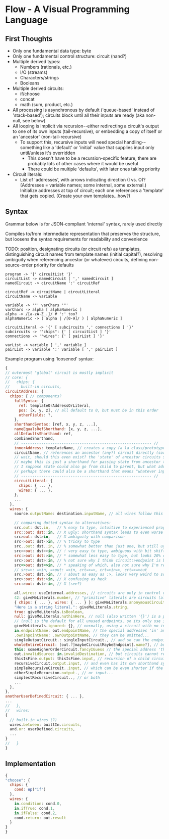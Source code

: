 # Flow - A Visual Programming Language

## First Thoughts

- Only one fundamental data type: byte
- Only one fundamental control structure: circuit (nand?)
- Multiple derived types:
  - Numbers (rationals, etc.)
  - I/O (streams)
  - Characters/strings
  - Booleans
- Multiple derived circuits:
  - if/choose
  - concat
  - math (sum, product, etc.)
- All processing is asynchronous by default ('queue-based' instead of 'stack-based'); circuits block until all their inputs are ready (aka non-null, see below)
- All looping is implicit via recursion--either redirecting a circuit's output to one of its own inputs (tail-recursive), or embedding a copy of itself or an 'ancestor' (non-tail-recursive)
  - To support this, recursive inputs will need special handling--something like a 'default' or 'initial' value that supplies input only until/unless it's overridden
    - This doesn't have to be a recursion-specific feature, there are probably lots of other cases where it would be useful
    - There could be multiple 'defaults', with later ones taking priority
- Circuit literals:
  - List of 'addresses', with arrows indicating direction (I vs. O)? (Addresses = variable names; some internal, some external.) Initialize addresses at top of circuit; each one references a 'template' that gets copied. (Create your own templates...how?)

## Syntax

Grammar below is for JSON-compliant 'internal' syntax, rarely used directly

Compiles to/from intermediate representation that preserves the structure,
but loosens the syntax requirements for readability and convenience

TODO: position, designating circuits (or circuit refs) as templates, distinguishing circuit names from template names (initial capital?), resolving ambiguity when referencing ancestor (or whatever) circuits, defining non-source-order priority for defaults

```text
program -> '{' circuitList '}'
circuitList -> namedCircuit [ ',' namedCircuit ]
namedCircuit -> circuitName ':' circuitRef

circuitRef -> circuitName | circuitLiteral
circuitName -> variable

variable -> '"' varChars '"'
varChars -> alpha [ alphaNumeric ]
alpha -> /[a-zA-Z_.]/ # ':' too?
alphaNumeric -> ( alpha | /[0-9]/ ) [ alphaNumeric ]

circuitLiteral -> '{' [ subcircuits ',' connections ] '}'
subcircuits -> '"chips": {' [ circuitList ] '}'
connections -> '"wires": {' [ pairList ] '}'

varList -> variable [ ',' variable ]
pairList -> variable ':' variable [ ',' pairList ]
```

Example program using 'loosened' syntax:

```javascript
{
// outermost "global" circuit is mostly implicit
// core: {
//   chips: {
//     built-in circuits,
circuitAddress: {
  chips: { // components?
    fullSyntax: {
      ref: templateOrAddressOrLiteral,
      pos: [x, y, z], // all default to 0, but must be in this order
      otherFields: ?,
    },
    shorthandSyntax: [ref, x, y, z, ...],
    nameEqualsRefShorthand: [x, y, z, ...],
    allDefaultsShorthand: ref,
    combinedShorthand,
    // ---------------------------------------------------------- //
    innerAddress: templateName, // creates a copy (a la class/prototype)
    circuitName, // references an ancestor (any?) circuit directly (sort of like an import; implies possible recursion)
    // wait, should this even exist? the 'state' of ancestor circuits should be unmodifiable, since they've already run (and if you need that state, you should simply pass it to the child circuit as input), and if you do change the state, it's now a copy and not a 'direct' reference
    // maybe this is just a shorthand for passing state from ancestor to child, without having to create a bunch of intermediary endpoints?
    // I suppose state could also go from child to parent, but what advantage would that have over a template?
    // perhaps there could also be a shorthand that means "whatever input such-and-such circuit got the last time it ran, give so-and-so circuit that same input as defaults"?
    // ---------------------------------------------------------- //
    circuitLiteral: {
      chips: { ... },
      wires: { ... },
    },
    ...
  },
  wires: {
    source.outputName: destination.inputName, // all wires follow this general form

    // comparing dotted syntax to alternatives:
    src.out: dst.in,   // % easy to type, intuitive to experienced programmers, but the shorthands are difficult to read at a glance; might be better for disambiguating ancrefs
    src::out: dst::in, // X ugly; shorthand syntax leads to even worse ugliness (`src::: ::in`, `::out: ::in`, `crt::::`, etc.)
    src>out: dst>in,   // X ambiguity with comparison
    src->out: dst->in, // % tricky to type
    src..out: dst..in, // % somewhat better than just one, but still ugly
    src>>out: dst>>in, // ! very easy to type, ambiguous with bit shift operator (but that will be moot if there are none), recursive shorthand looks a bit ugly (crt>>>>in, crt>>out>>, crt>>>>)
    src:>out: dst:>in, // * somewhat less easy to type, but looks 20% cooler, esp. for recursive shorthand (crt:>:>in, crt:>out:>, crt:>:>) (src:>:>: :>in)
    src>:out: dst>:in, // % not sure why I think circuit:>endpoint is better than circuit>:endpoint, but I do (maybe 'cause it looks more like an arrow?)
    src=>out: dst=>in, // * speaking of which, also not sure why I'm resisting the obvious. Just to be different? Tricky to type, but not for *me*, and it clearly hasn't hurt other languages.
    // src=>: =>in, =>out: =>in, crt=>=>, crt=>in=>, crt=>=>out
    src.>out: dst.>in, // ! about as easy as :>, looks very weird to someone used to traditional operators, possible ambiguity with comparison
    src>:out: dst:>in, // X confusing as heck
    src:>out: dst>:in, // X (see?)

    all.wires: useInternal.addresses, // circuits are only in control of wires inside themselves, not to other circuits
    42: giveMeLiterals.number, // "primitive" literals are circuits (all singletons, at least in theory) that output themselves and have no inupts...
    { chips: { ... }, wires: { ... } }: giveMeLiterals.anonymousCircuit // although non-primitives can also output themselves!
    "Here is a string literal.": giveMeLiterals.string,
    true: giveMeLiterals.isBoolean,
    null: giveMeLiterals.nuthinHere, // null (also written '{}') is a primitive representing the empty circuit: it has no endpoints, so its only output is itself
    // (null is the default for all unused endpoints, so its only use in wires is for explicitly overriding another source/destination)
    giveMeLiterals.ignored: {}, // normally, using a circuit with no in-points as a destination is an error, but null is an exception (it ignores all input)
    in.endpointName: out.endpointName, // the special addresses 'in' and 'out' define (and reference) the circuit's own endpoints
    .ownInpointName: .ownOutpointName, // they can be omitted...
    singleOutputCircuit.: singleInputCircuit., // and so can the endpoints of circuits with only one input/output...
    wholeEntireCircuit: [out.?]maybeCircuitMaybeEndpoint[.name?], // but the separator is not optional (as a source, it takes the entire circuit as input; as a destination, it may be ambiguous)
    this: someHigherOrderCircuit.fancyIGuess // the special address 'this' can be used to pass the circuit itself to an endpoint...
    out.invalidSource: in.invalidDestination, // but circuits cannot recurse on themselves explicitly (that would be defining wires outside the circuit)
    thisIsFine.output: thisIsFine.input, // recursion of a child circuit is allowed, of course...
    recursiveCircuit.output.input, // and even has its own shorthand syntax...
    simpleRecursiveCircuit..input, // which can be even shorter if the circuit only has one output...
    otherSimpleRecursion.output., // or input...
    simplestRecursiveCircuit.., // or both
    ...
  },
},
anotherUserDefinedCircuit: { ... },
...
//   },
//   wires:
{
  // built-in wires (?)
  wires.between: builtIn.circuits,
  and.or: userDefined.circuits,
  ...
}
//   }
}
```

## Implementation

```javascript
{
"choose": {
  chips: {
    cond: op("if")
  },
  wires: {
    in.condition: cond.0,
    in.ifTrue: cond.1,
    in.ifFalse: cond.2,
    cond.return: out.result
  }
}
}
```
